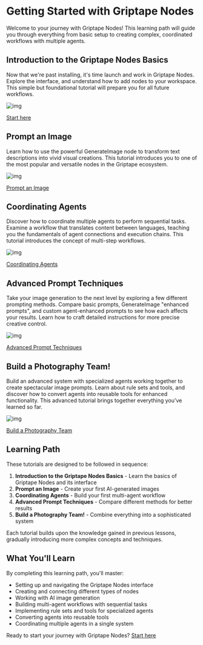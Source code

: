 # Getting Started with Griptape Nodes

Welcome to your journey with Griptape Nodes! This learning path will guide you through everything from basic setup to creating complex, coordinated workflows with multiple agents.

## Introduction to the Griptape Nodes Basics

Now that we're past installing, it's time launch and work in Griptape Nodes. Explore the interface, and understand how to add nodes to your workspace. This simple but foundational tutorial will prepare you for all future workflows.

![img](assets/FTUE_00_tour.png)

[Start here](/ftue/00_tour/FTUE_00_tour.md)

## Prompt an Image

Learn how to use the powerful GenerateImage node to transform text descriptions into vivid visual creations. This tutorial introduces you to one of the most popular and versatile nodes in the Griptape ecosystem.

![img](assets/FTUE_01_prompt_an_image.png)

[Prompt an Image](/ftue/01_prompt_an_image/FTUE_01_prompt_an_image.md)

## Coordinating Agents

Discover how to coordinate multiple agents to perform sequential tasks. Examine a workflow that translates content between languages, teaching you the fundamentals of agent connections and execution chains. This tutorial introduces the concept of multi-step workflows.

![img](assets/FTUE_02_translator.png)

[Coordinating Agents](/ftue/02_translator/FTUE_02_translator.md)

## Advanced Prompt Techniques

Take your image generation to the next level by exploring a few different prompting methods. Compare basic prompts, GenerateImage "enhanced prompts", and custom agent-enhanced prompts to see how each affects your results. Learn how to craft detailed instructions for more precise creative control.

![img](assets/FTUE_03_compare_prompts.png)

[Advanced Prompt Techniques](/ftue/03_compare_prompts/FTUE_03_compare_prompts.md)

## Build a Photography Team!

Build an advanced system with specialized agents working together to create spectacular image prompts. Learn about rule sets and tools, and discover how to convert agents into reusable tools for enhanced functionality. This advanced tutorial brings together everything you've learned so far.

![img](assets/FTUE_04_photography_team.png)

[Build a Photography Team](/ftue/04_photography_team/FTUE_04_photography_team.md)

## Learning Path

These tutorials are designed to be followed in sequence:

1. **Introduction to the Griptape Nodes Basics** - Learn the basics of Griptape Nodes and its interface
2. **Prompt an Image** - Create your first AI-generated images
3. **Coordinating Agents** - Build your first multi-agent workflow
4. **Advanced Prompt Techniques** - Compare different methods for better results
5. **Build a Photography Team!** - Combine everything into a sophisticated system

Each tutorial builds upon the knowledge gained in previous lessons, gradually introducing more complex concepts and techniques.

## What You'll Learn

By completing this learning path, you'll master:

- Setting up and navigating the Griptape Nodes interface
- Creating and connecting different types of nodes
- Working with AI image generation
- Building multi-agent workflows with sequential tasks
- Implementing rule sets and tools for specialized agents
- Converting agents into reusable tools
- Coordinating multiple agents in a single system

Ready to start your journey with Griptape Nodes? [Start here](00_tour/FTUE_00_tour.md)